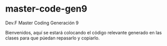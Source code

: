 # master-code-gen9
Dev.F Master Coding Generación 9

Bienvenidos, aquí se estará colocando el código relevante generado en las clases para que púedan repasarlo y copiarlo.
